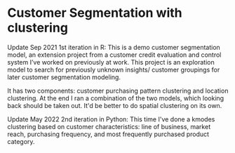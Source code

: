 # Customer Segmentation with clustering

Update Sep 2021 1st iteration in R: This is a demo customer segmentation model, an extension project from a customer credit evaluation and 
control system I’ve worked on previously at work. This project is an exploration model to search for 
previously unknown insights/ customer groupings for later customer segmentation modeling. 

It has two components: customer purchasing pattern clustering and location clustering. At the end I ran a combination of 
the two models, which looking back should be taken out. It'd be better to do spatial clustering on its own.

Update May 2022 2nd iteration in Python: This time I've done a kmodes clustering based on customer characteristics: line of business, 
market reach, purchasing frequency, and most frequently purchased product category. 

